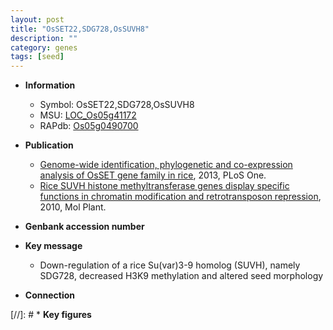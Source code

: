 ```yaml
---
layout: post
title: "OsSET22,SDG728,OsSUVH8"
description: ""
category: genes
tags: [seed]
---
```


* **Information**  
    + Symbol: OsSET22,SDG728,OsSUVH8  
    + MSU: [LOC_Os05g41172](http://rice.plantbiology.msu.edu/cgi-bin/ORF_infopage.cgi?orf=LOC_Os05g41172)  
    + RAPdb: [Os05g0490700](http://rapdb.dna.affrc.go.jp/viewer/gbrowse_details/irgsp1?name=Os05g0490700)  

* **Publication**  
    + [Genome-wide identification, phylogenetic and co-expression analysis of OsSET gene family in rice](http://www.ncbi.nlm.nih.gov/pubmed?term=Genome-wide+identification,+phylogenetic+and+co-expression+analysis+of+OsSET+gene+family+in+rice%5BTitle%5D), 2013, PLoS One.
    + [Rice SUVH histone methyltransferase genes display specific functions in chromatin modification and retrotransposon repression](http://www.ncbi.nlm.nih.gov/pubmed?term=Rice+SUVH+histone+methyltransferase+genes+display+specific+functions+in+chromatin+modification+and+retrotransposon+repression%5BTitle%5D), 2010, Mol Plant.

* **Genbank accession number**  

* **Key message**  
    + Down-regulation of a rice Su(var)3-9 homolog (SUVH), namely SDG728, decreased H3K9 methylation and altered seed morphology

* **Connection**  

[//]: # * **Key figures**  


